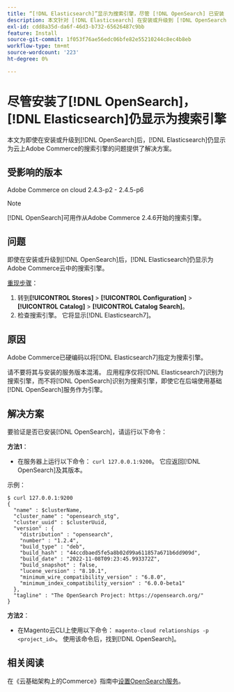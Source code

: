 ```yaml
---
title: “[!DNL Elasticsearch]”显示为搜索引擎，尽管 [!DNL OpenSearch] 已安装
description: 本文针对 [!DNL Elasticsearch] 在安装或升级到 [!DNL OpenSearch]后仍显示为云上Adobe Commerce的搜索引擎的问题提供了解决方案。
exl-id: cdd8a35d-da6f-46d3-b732-65626487c9bb
feature: Install
source-git-commit: 1f053f76ae56edc06bfe82e55210244c8ec4b8eb
workflow-type: tm+mt
source-wordcount: '223'
ht-degree: 0%

---
```


# 尽管安装了[!DNL OpenSearch]，[!DNL Elasticsearch]仍显示为搜索引擎

本文为即使在安装或升级到[!DNL OpenSearch]后，[!DNL Elasticsearch]仍显示为云上Adobe Commerce的搜索引擎的问题提供了解决方案。

## 受影响的版本

Adobe Commerce on cloud 2.4.3-p2 - 2.4.5-p6

>[!NOTE]
>
>[!DNL OpenSearch]可用作从Adobe Commerce 2.4.6开始的搜索引擎。

## 问题

即使在安装或升级到[!DNL OpenSearch]后，[!DNL Elasticsearch]仍显示为Adobe Commerce云中的搜索引擎。

<u>重现步骤</u>：

1. 转到&#x200B;**[!UICONTROL Stores]** > **[!UICONTROL Configuration]** > **[!UICONTROL Catalog]** > **[!UICONTROL Catalog Search]**。
1. 检查搜索引擎。 它将显示[!DNL Elasticsearch7]。

## 原因

Adobe Commerce已硬编码以将[!DNL Elasticsearch7]指定为搜索引擎。

请不要将其与安装的服务版本混淆。 应用程序仅将[!DNL Elasticsearch7]识别为搜索引擎，而不将[!DNL OpenSearch]识别为搜索引擎，即使它在后端使用基础[!DNL OpenSearch]服务作为引擎。

## 解决方案

要验证是否已安装[!DNL OpenSearch]，请运行以下命令：

**方法1**：

* 在服务器上运行以下命令： `curl 127.0.0.1:9200`。 它应返回[!DNL OpenSearch]及其版本。

示例：

```
$ curl 127.0.0.1:9200
{
  "name" : $clusterName,
  "cluster_name" : "opensearch_stg",
  "cluster_uuid" : $clusterUuid,
  "version" : {
    "distribution" : "opensearch",
    "number" : "1.2.4",
    "build_type" : "deb",
    "build_hash" : "44ccdbaed5fe5a8b02d99a611857a671b6dd909d",
    "build_date" : "2022-11-08T09:23:45.993372Z",
    "build_snapshot" : false,
    "lucene_version" : "8.10.1",
    "minimum_wire_compatibility_version" : "6.8.0",
    "minimum_index_compatibility_version" : "6.0.0-beta1"
  },
  "tagline" : "The OpenSearch Project: https://opensearch.org/"
}
```

**方法2**：

* 在Magento云CLI上使用以下命令： `magento-cloud relationships -p <project_id>`。 使用该命令后，找到[!DNL OpenSearch]。

## 相关阅读

在《云基础架构上的Commerce》指南中[设置OpenSearch服务](https://experienceleague.adobe.com/docs/commerce-cloud-service/user-guide/configure/service/opensearch.html)。

